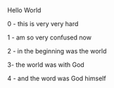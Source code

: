 Hello World

0 - this is very very hard 

1 - am so very confused now

2 - in the beginning was the world

3- the world was with God 

4 - and the word was God himself
